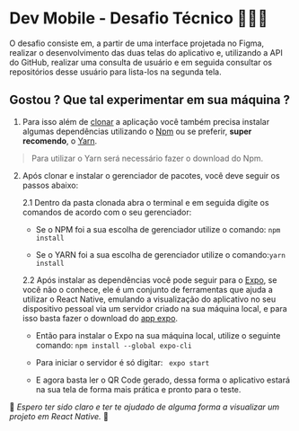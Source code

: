 # Dev Mobile - Desafio Técnico 👨🏻‍💻

O desafio consiste em, a partir de uma interface projetada no Figma, realizar o desenvolvimento das duas telas do aplicativo e, utilizando a API do GitHub, realizar uma consulta de usuário e em seguida consultar os repositórios desse usuário para lista-los na segunda tela.

## Gostou ? Que tal experimentar em sua máquina ?

1. Para isso além de [clonar](https://docs.github.com/pt/free-pro-team@latest/github/creating-cloning-and-archiving-repositories/cloning-a-repository) a aplicação você também precisa instalar algumas dependências utilizando o [Npm](https://www.npmjs.com/get-npm) ou se preferir, **super recomendo**, o [Yarn](https://yarnpkg.com/getting-started/install).

> Para utilizar o Yarn será necessário fazer o download do Npm.

2. Após clonar e instalar o gerenciador de pacotes, você deve seguir os passos abaixo:

    2.1 Dentro da pasta clonada abra o terminal e em seguida digite os comandos de acordo com o seu gerenciador:
    
      * Se o NPM foi a sua escolha de gerenciador utilize o comando: ```npm install```
      
      * Se o YARN foi a sua escolha de gerenciador utilize o comando:```yarn install```

    2.2  Após instalar as dependências você pode seguir para o [Expo](https://docs.expo.io/), se você não o conhece, ele é um conjunto de ferramentas que ajuda a utilizar o React Native, emulando a visualização do aplicativo no seu dispositivo pessoal via um servidor criado na sua máquina local, e para isso basta fazer o download do [app expo](https://play.google.com/store/apps/details?id=host.exp.exponent&hl=pt_BR).
    
      * Então para instalar o Expo na sua máquina local, utilize o seguinte comando: ```npm install --global expo-cli```
      
      * Para iniciar o servidor é só digitar: ``` expo start```
      
      * E agora basta ler o QR Code gerado, dessa forma o aplicativo estará na sua tela de forma mais prática e pronto para o teste.

🚀 *Espero ter sido claro e ter te ajudado de alguma forma a visualizar um projeto em React Native.* 🚀
